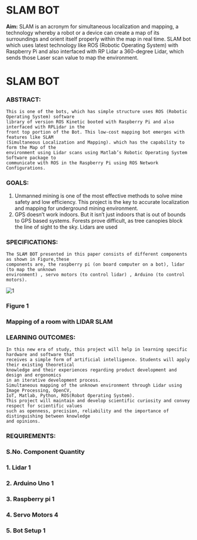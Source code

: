 # SLAM BOT

**Aim:** SLAM is an acronym for simultaneous localization and mapping, a technology whereby a robot
or a device can create a map of its surroundings and orient itself properly within the map in real time.
SLAM bot which uses latest technology like ROS (Robotic Operating System) with Raspberry Pi
and also interfaced with RP Lidar a 360-degree Lidar, which sends those Laser scan value to map the
environment.

# SLAM BOT

### ABSTRACT:

```
This is one of the bots, which has simple structure uses ROS (Robotic Operating System) software
library of version ROS Kinetic booted with Raspberry Pi and also interfaced with RPLidar in the
front top portion of the Bot. This low-cost mapping bot emerges with features like SLAM
(Simultaneous Localization and Mapping). which has the capability to form the Map of the
environment using Lidar scans using Matlab’s Robotic Operating System Software package to
communicate with ROS in the Raspberry Pi using ROS Network Configurations.
```
### GOALS:

1. Unmanned mining is one of the most effective methods to solve mine safety and low
    efficiency. This project is the key to accurate localization and mapping for underground
    mining environment.
2. GPS doesn’t work indoors. But it isn’t just indoors that is out of bounds to GPS based
    systems. Forests prove difficult, as tree canopies block the line of sight to the sky. Lidars are
    used

### SPECIFICATIONS:

```
The SLAM BOT presented in this paper consists of different components as shown in Figure,these
components are, the raspberry pi (on board computer on a bot), lidar (to map the unknown
environment) , servo motors (to control lidar) , Arduino (to control motors).
```
![1](https://user-images.githubusercontent.com/44580998/89146867-a89beb00-d572-11ea-8a59-de726cc027bd.png)
### Figure 1

### Mapping of a room with LIDAR SLAM

### LEARNING OUTCOMES:

```
In this new era of study, this project will help in learning specific hardware and software that
receives a simple form of artificial intelligence. Students will apply their existing theoretical
knowledge and their experiences regarding product development and design and ergonomics
in an iterative development process.
Simultaneous mapping of the unknown environment through Lidar using Image Processing, OpenCV,
IoT, Matlab, Python, ROS(Robot Operating System).
This project will maintain and develop scientific curiosity and convey respect for scientific values
such as openness, precision, reliability and the importance of distinguishing between knowledge
and opinions.
```

### REQUIREMENTS:

### S.No. Component Quantity

### 1. Lidar 1

### 2. Arduino Uno 1

### 3. Raspberry pi 1

### 4. Servo Motors 4

### 5. Bot Setup 1


